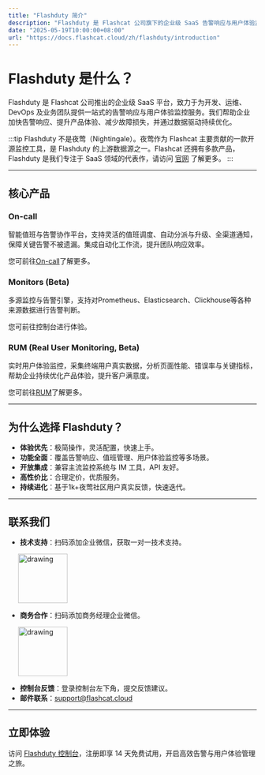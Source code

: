 ```yaml
---
title: "Flashduty 简介"
description: "Flashduty 是 Flashcat 公司旗下的企业级 SaaS 告警响应与用户体验监控平台，专注于加速告警响应、提升系统可用性与终端用户体验。"
date: "2025-05-19T10:00:00+08:00"
url: "https://docs.flashcat.cloud/zh/flashduty/introduction"
---
```


# Flashduty 是什么？

Flashduty 是 Flashcat 公司推出的企业级 SaaS 平台，致力于为开发、运维、DevOps 及业务团队提供一站式的告警响应与用户体验监控服务。我们帮助企业加快告警响应、提升产品体验、减少故障损失，并通过数据驱动持续优化。

:::tip
Flashduty 不是夜莺（Nightingale）。夜莺作为 Flashcat 主要贡献的一款开源监控工具，是 Flashduty 的上游数据源之一。Flashcat 还拥有多款产品，Flashduty 是我们专注于 SaaS 领域的代表作，请访问 [官网](https://flashcat.cloud) 了解更多。
:::

---

## 核心产品

### On-call
智能值班与告警协作平台，支持灵活的值班调度、自动分派与升级、全渠道通知，保障关键告警不被遗漏。集成自动化工作流，提升团队响应效率。

您可前往[On-call](https://docs.flashcat.cloud/zh/flashduty/on-call/introduction)了解更多。

### Monitors (Beta)
多源监控与告警引擎，支持对Prometheus、Elasticsearch、Clickhouse等各种来源数据进行告警判断。

您可前往控制台进行体验。

### RUM (Real User Monitoring, Beta)
实时用户体验监控，采集终端用户真实数据，分析页面性能、错误率与关键指标，帮助企业持续优化产品体验，提升客户满意度。

您可前往[RUM](https://docs.flashcat.cloud/zh/flashduty/rum/introduction)了解更多。

---

## 为什么选择 Flashduty？

- **体验优先**：极简操作，灵活配置，快速上手。
- **功能全面**：覆盖告警响应、值班管理、用户体验监控等多场景。
- **开放集成**：兼容主流监控系统与 IM 工具，API 友好。
- **高性价比**：合理定价，优质服务。
- **持续进化**：基于1k+夜莺社区用户真实反馈，快速迭代。

---

## 联系我们

- **技术支持**：扫码添加企业微信，获取一对一技术支持。

<img src="https://api.apifox.com/api/v1/projects/4386769/resources/447591/image-preview" alt="drawing" style="margin-left:20px" width="100"/>

- **商务合作**：扫码添加商务经理企业微信。

<img src="https://api.apifox.com/api/v1/projects/4386769/resources/447590/image-preview" alt="drawing" style="margin-left:20px" width="100"/>

- **控制台反馈**：登录控制台左下角，提交反馈建议。
- **邮件联系**：[support@flashcat.cloud](mailto:support@flashcat.cloud)

---

## 立即体验

访问 [Flashduty 控制台](https://console.flashcat.cloud/login?from=docs-intro)，注册即享 14 天免费试用，开启高效告警与用户体验管理之旅。
